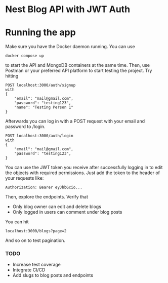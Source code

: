# Nest Blog API with JWT Auth
# Running the app
Make sure you have the Docker daemon running. You can use 
```
docker compose up
```
to start the API and MongoDB containers at the same time. Then, use Postman or your preferred API platform to start testing the project.
Try hitting 
```
POST localhost:3000/auth/signup 
with 
{
    "email": "mail@gmail.com",
    "password": "testing123",
    "name": "Testing Person 1"
}
```
Afterwards you can log in with a POST request with your email and password to /login.
```
POST localhost:3000/auth/login 
with 
{
    "email": "mail@gmail.com",
    "password": "testing123",
}
```
You can use the JWT token you receive after successfully logging in to edit the objects with required permissions. Just add the token to the header of your requests like:
```
Authorization: Bearer eyJhbGcio...
```
Then, explore the endpoints. Verify that
- Only blog owner can edit and delete blogs
- Only logged in users can comment under blog posts
  
You can hit  

```
localhost:3000/blogs?page=2
```
And so on to test pagination.


### TODO
- Increase test coverage 
- Integrate CI/CD
- Add slugs to blog posts and endpoints